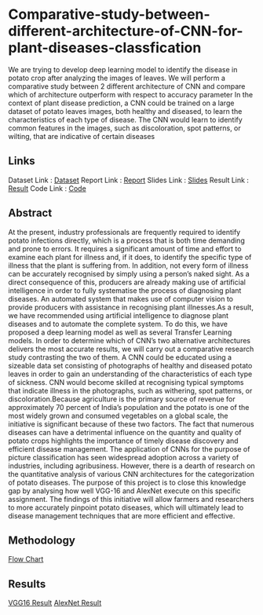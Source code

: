 # Comparative-study-between-different-architecture-of-CNN-for-plant-diseases-classfication
We are trying to develop deep learning model to identify the disease in potato crop
after analyzing the images of leaves.
We will perform a comparative study between 2 different architecture of CNN and
compare which of architecture outperform with respect to accuracy parameter
In the context of plant disease prediction, a CNN could be trained on a large
dataset of potato leaves images, both healthy and diseased, to learn the
characteristics of each type of disease. The CNN would learn to identify common
features in the images, such as discoloration, spot patterns, or wilting, that are
indicative of certain diseases
## Links
Dataset Link : [Dataset](https://www.kaggle.com/datasets/emmarex/plantdisease)
Report Link : [Report](https://github.com/vidiptvashist/Comparative-study-between-different-architecture-of-CNN-for-plant-diseases-classfication/blob/main/report/Project%20Report.pdf)
Slides Link : [Slides](https://github.com/vidiptvashist/Comparative-study-between-different-architecture-of-CNN-for-plant-diseases-classfication/tree/main/Content%20Weekly)
Result Link : [Result](https://github.com/vidiptvashist/Comparative-study-between-different-architecture-of-CNN-for-plant-diseases-classfication/tree/main/Results)
Code Link : [Code](https://github.com/vidiptvashist/Comparative-study-between-different-architecture-of-CNN-for-plant-diseases-classfication/tree/main/Code)

## Abstract
At the present, industry professionals are frequently required to identify potato infections directly, which is a process that is both time demanding and prone to errors. It requires a significant
amount of time and effort to examine each plant for illness and, if it does, to identify the specific type of illness that the plant is suffering from. In addition, not every form of illness can be
accurately recognised by simply using a person’s naked sight. As a direct consequence of this,
producers are already making use of artificial intelligence in order to fully systematise the process
of diagnosing plant diseases. An automated system that makes use of computer vision to provide
producers with assistance in recognising plant illnesses.As a result, we have recommended using
artificial intelligence to diagnose plant diseases and to automate the complete system. To do this,
we have proposed a deep learning model as well as several Transfer Learning models. In order to
determine which of CNN’s two alternative architectures delivers the most accurate results, we will
carry out a comparative research study contrasting the two of them. A CNN could be educated
using a sizeable data set consisting of photographs of healthy and diseased potato leaves in order
to gain an understanding of the characteristics of each type of sickness. CNN would become skilled
at recognising typical symptoms that indicate illness in the photographs, such as withering, spot
patterns, or discoloration.Because agriculture is the primary source of revenue for approximately
70 percent of India’s population and the potato is one of the most widely grown and consumed
vegetables on a global scale, the initiative is significant because of these two factors. The fact that
numerous diseases can have a detrimental influence on the quantity and quality of potato crops
highlights the importance of timely disease discovery and efficient disease management. The application of CNNs for the purpose of picture classification has seen widespread adoption across a
variety of industries, including agribusiness. However, there is a dearth of research on the quantitative analysis of various CNN architectures for the categorization of potato diseases. The purpose of
this project is to close this knowledge gap by analysing how well VGG-16 and AlexNet execute on
this specific assignment. The findings of this initiative will allow farmers and researchers to more
accurately pinpoint potato diseases, which will ultimately lead to disease management techniques
that are more efficient and effective.

## Methodology
[Flow Chart](https://user-images.githubusercontent.com/86826802/233789865-19389b55-95ae-4bf5-becc-43ced5945eea.png)

## Results
[VGG16 Result](https://user-images.githubusercontent.com/86826802/233789978-e0a99b6f-0009-47d9-b758-7db80d5eea1c.png)
[AlexNet Result](https://user-images.githubusercontent.com/86826802/233789976-de88c806-300c-484d-bb3c-32e1c05dad5f.png)
